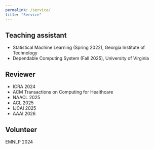 ```yaml
---
permalink: /service/
title: "Service"
---
```




## Teaching assistant
- Statistical Machine Learning (Spring 2022), Georgia Institute of Technology
- Dependable Computing System (Fall 2025), University of Virginia

## Reviewer
- ICRA 2024
- ACM Transactions on Computing for Healthcare
- NAACL 2025
- ACL 2025
- IJCAI 2025
- AAAI 2026

## Volunteer
EMNLP 2024